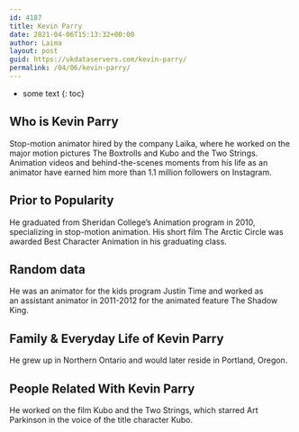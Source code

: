 ```yaml
---
id: 4187
title: Kevin Parry
date: 2021-04-06T15:13:32+00:00
author: Laima
layout: post
guid: https://ukdataservers.com/kevin-parry/
permalink: /04/06/kevin-parry/
---
```


* some text
{: toc}


## Who is Kevin Parry
                  
                  
                  
Stop-motion animator hired by the company Laika, where he worked on the major motion pictures The Boxtrolls and Kubo and the Two Strings. Animation videos and behind-the-scenes moments from his life as an animator have earned him more than 1.1 million followers on Instagram. 
                  
              
            
              
            
                
                
                
## Prior to Popularity
                  
                  
                  
He graduated from Sheridan College&#8217;s Animation program in 2010, specializing in stop-motion animation. His short film The Arctic Circle was awarded Best Character Animation in his graduating class. 
                  
              
            
              
            
                
                
                
## Random data
                  
                  
                  
He was an animator for the kids program Justin Time and worked as an assistant animator in 2011-2012 for the animated feature The Shadow King. 
                  
              
            
              
            
                
                
                
## Family & Everyday Life of Kevin Parry
                  
                  
                  
He grew up in Northern Ontario and would later reside in Portland, Oregon. 
                  
              
            
              
            
                
                
                
## People Related With Kevin Parry
                  
                  
                  
He worked on the film Kubo and the Two Strings, which starred Art Parkinson in the voice of the title character Kubo. 
                  
              
            
              
            
                
              
            
              
              
            
            
              
            
          
          
          